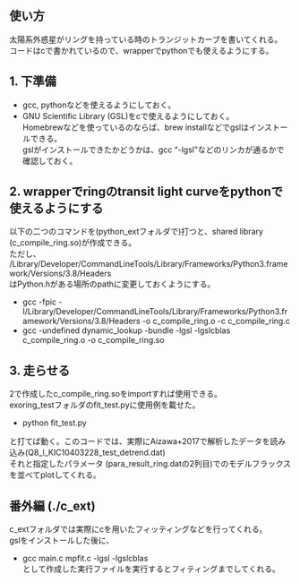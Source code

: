 ## 使い方

太陽系外惑星がリングを持っている時のトランジットカーブを書いてくれる。  
コードはcで書かれているので、wrapperでpythonでも使えるようにする。

## 1. 下準備 
-  gcc, pythonなどを使えるようにしておく。  
- GNU Scientific Library (GSL)をcで使えるようにしておく。  
  Homebrewなどを使っているのならば、brew installなどでgslはインストールできる。  
  gslがインストールできたかどうかは、gcc “-lgsl"などのリンカが通るかで確認しておく。  

## 2. wrapperでringのtransit light curveをpythonで使えるようにする
以下の二つのコマンドを(python_extフォルダで)打つと、shared library (c_compile_ring.so)が作成できる。  
ただし、  
/Library/Developer/CommandLineTools/Library/Frameworks/Python3.framework/Versions/3.8/Headers  
はPython.hがある場所のpathに変更しておくようにする。  

- gcc -fpic -I/Library/Developer/CommandLineTools/Library/Frameworks/Python3.framework/Versions/3.8/Headers -o c_compile_ring.o -c c_compile_ring.c  
- gcc -undefined dynamic_lookup -bundle -lgsl -lgslcblas c_compile_ring.o -o c_compile_ring.so  

## 3. 走らせる
2で作成したc_compile_ring.soをimportすれば使用できる。  
exoring_testフォルダのfit_test.pyに使用例を載せた。  
- python fit_test.py  

と打てば動く。このコードでは、実際にAizawa+2017で解析したデータを読み込み(Q8_l_KIC10403228_test_detrend.dat)  
それと指定したパラメータ (para_result_ring.datの2列目)でのモデルフラックスを並べてplotしてくれる。  

## 番外編 (./c_ext)
c_extフォルダでは実際にcを用いたフィッティングなどを行ってくれる。  
gslをインストールした後に、  
- gcc main.c mpfit.c -lgsl -lgslcblas  
として作成した実行ファイルを実行するとフィティングまでしてくれる。  
